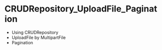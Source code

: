 # CRUDRepository_UploadFile_Pagination
- Using CRUDRepository
- UploadFile by MultipartFile
- Pagination
